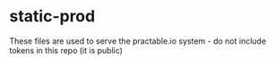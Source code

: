 # static-prod

These files are used to serve the practable.io system - do not include tokens in this repo (it is public)
